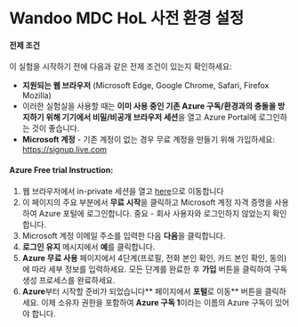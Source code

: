 # Wandoo MDC HoL 사전 환경 설정 

#### 전제 조건
이 실험을 시작하기 전에 다음과 같은 전제 조건이 있는지 확인하세요:
- **지원되는 웹 브라우저** (Microsoft Edge, Google Chrome, Safari, Firefox Mozilla)
- 이러한 실험실을 사용할 때는 **이미 사용 중인 기존 Azure 구독/환경과의 충돌을 방지하기 위해 기기에서 비밀/비공개 브라우저 세션**을 열고 Azure Portal에 로그인하는 것이 좋습니다.
- **Microsoft 계정** - 기존 계정이 없는 경우 무료 계정을 만들기 위해 가입하세요: https://signup.live.com

#### Azure Free trial Instruction:
1. 웹 브라우저에서 in-private 세션을 열고 [here](https://azure.microsoft.com/en-us/free)으로 이동합니다
2. 이 페이지의 주요 부분에서 **무료 시작**을 클릭하고 Microsoft 계정 자격 증명을 사용하여 Azure 포털에 로그인합니다.
중요 - 회사 사용자와 로그인하지 않았는지 확인합니다.
3. Microsoft 계정 이메일 주소를 입력한 다음 **다음**을 클릭합니다.
4. **로그인 유지** 메시지에서 **예**를 클릭합니다.
5. **Azure 무료 사용** 페이지에서 4단계(프로필, 전화 본인 확인, 카드 본인 확인, 동의)에 따라 세부 정보를 입력하세요. 모든 단계를 완료한 후 **가입** 버튼을 클릭하여 구독 생성 프로세스를 완료하세요.
6. **Azure**부터 시작할 준비가 되었습니다** 페이지에서 **포털**로 이동** 버튼을 클릭하세요. 이제 소유자 권한을 포함하여 **Azure 구독 1**이라는 이름의 Azure 구독이 있어야 합니다.


